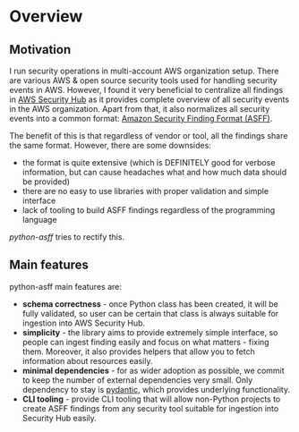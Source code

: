 # Overview

## Motivation

I run security operations in multi-account AWS organization setup. There are various AWS & open source security tools used for handling security events in AWS. 
However, I found it very beneficial to centralize all findings in [AWS Security Hub](https://aws.amazon.com/security-hub/) as it provides complete overview of all
security events in the AWS organization. Apart from that, it also normalizes all security events into a common format: [Amazon Security Finding Format (ASFF)](https://docs.aws.amazon.com/securityhub/latest/userguide/securityhub-findings-format.html).

The benefit of this is that regardless of vendor or tool, all the findings share the same format. However, there are some downsides:

* the format is quite extensive (which is DEFINITELY good for verbose information, but can cause headaches what and how much data should be provided)
* there are no easy to use libraries with proper validation and simple interface
* lack of tooling to build ASFF findings regardless of the programming language

*python-asff* tries to rectify this.

## Main features

python-asff main features are:

* **schema correctness** - once Python class has been created, it will be fully validated, so user can be certain that class is always 
  suitable for ingestion into AWS Security Hub.
* **simplicity** - the library aims to provide extremely simple interface, so people can ingest finding easily and focus on what matters - fixing them. 
  Moreover, it also provides helpers that allow you to fetch information about resources easily.
* **minimal dependencies** - for as wider adoption as possible, we commit to keep the number of external dependencies very small. 
  Only dependency to stay is [pydantic](https://github.com/samuelcolvin/pydantic), which provides underlying functionality. 
* **CLI tooling** - provide CLI tooling that will allow non-Python projects to create ASFF findings from any security tool suitable 
  for ingestion into Security Hub easily.